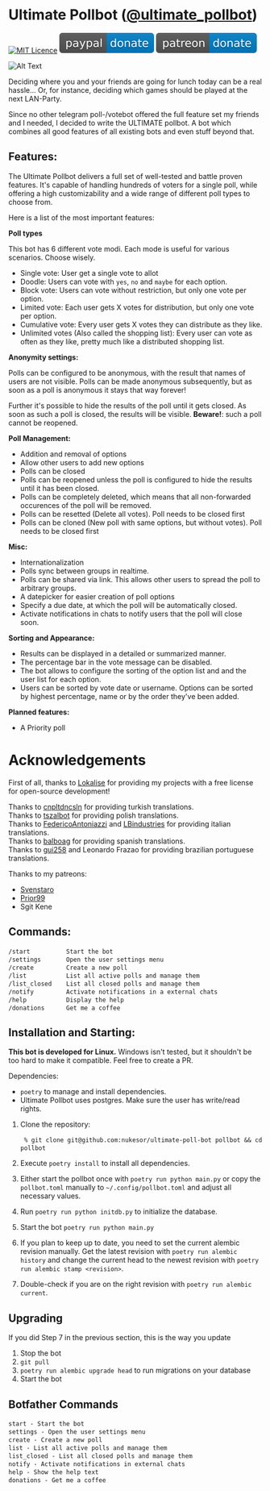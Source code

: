 # Ultimate Pollbot ([@ultimate_pollbot](https://t.me/ultimate_pollbot))


[![MIT Licence](https://img.shields.io/badge/license-MIT-success.svg)](https://github.com/Nukesor/pollbot/blob/master/LICENSE.md)
[![Paypal](https://github.com/Nukesor/images/blob/master/paypal-donate-blue.svg)](https://www.paypal.me/arnebeer/)
[![Patreon](https://github.com/Nukesor/images/blob/master/patreon-donate-blue.svg)](https://www.patreon.com/nukesor)


![Alt Text](https://github.com/Nukesor/images/blob/master/pollbot.gif)

Deciding where you and your friends are going for lunch today can be a real hassle...
Or, for instance, deciding which games should be played at the next LAN-Party.

Since no other telegram poll-/votebot offered the full feature set my friends and I needed, I decided to write the ULTIMATE pollbot. A bot which combines all good features of all existing bots and even stuff beyond that.


## Features:
The Ultimate Pollbot delivers a full set of well-tested and battle proven features.
It's capable of handling hundreds of voters for a single poll, while offering a high customizability and a wide range of different poll types to choose from.

Here is a list of the most important features:

**Poll types**

This bot has 6 different vote modi. Each mode is useful for various scenarios. Choose wisely.

- Single vote: User get a single vote to allot
- Doodle: Users can vote with `yes`, `no` and `maybe` for each option.
- Block vote: Users can vote without restriction, but only one vote per option.
- Limited vote: Each user gets X votes for distribution, but only one vote per option.
- Cumulative vote: Every user gets X votes they can distribute as they like.
- Unlimited votes (Also called the shopping list): Every user can vote as often as they like, pretty much like a distributed shopping list.

**Anonymity settings:**

Polls can be configured to be anonymous, with the result that names of users are not visible.
Polls can be made anonymous subsequently, but as soon as a poll is anonymous it stays that way forever!

Further it's possible to hide the results of the poll until it gets closed.
As soon as such a poll is closed, the results will be visible. **Beware!**: such a poll cannot be reopened.

**Poll Management:**
- Addition and removal of options
- Allow other users to add new options
- Polls can be closed
- Polls can be reopened unless the poll is configured to hide the results until it has been closed.
- Polls can be completely deleted, which means that all non-forwarded occurences of the poll will be removed.
- Polls can be resetted (Delete all votes). Poll needs to be closed first
- Polls can be cloned (New poll with same options, but without votes). Poll needs to be closed first


**Misc:**
- Internationalization
- Polls sync between groups in realtime.
- Polls can be shared via link. This allows other users to spread the poll to arbitrary groups.
- A datepicker for easier creation of poll options
- Specify a due date, at which the poll will be automatically closed.
- Activate notifications in chats to notify users that the poll will close soon.


**Sorting and Appearance:**

- Results can be displayed in a detailed or summarized manner.
- The percentage bar in the vote message can be disabled.
- The bot allows to configure the sorting of the option list and and the user list for each option.
- Users can be sorted by vote date or username. Options can be sorted by highest percentage, name or by the order they've been added.


**Planned features:**

- A Priority poll


# Acknowledgements

First of all, thanks to [Lokalise](https://lokalise.co) for providing my projects with a free license for open-source development!

Thanks to [cnpltdncsln](https://github.com/cnpltdncsln) for providing turkish translations.  
Thanks to [tszalbot](https://github.com/tszalbot) for providing polish translations.  
Thanks to [FedericoAntoniazzi](https://github.com/FedericoAntoniazzi) and [LBindustries](https://github.com/LBindustries) for providing italian translations.  
Thanks to [balboag](https://github.com/balboag) for providing spanish translations.  
Thanks to [gui258](https://github.com/gui258) and Leonardo Frazao for providing brazilian portuguese translations.  


Thanks to my patreons:

- [Svenstaro](https://github.com/Svenstaro)
- [Prior99](https://github.com/prior99)
- Sgit Kene


## Commands:

    /start          Start the bot
    /settings       Open the user settings menu
    /create         Create a new poll
    /list           List all active polls and manage them
    /list_closed    List all closed polls and manage them
    /notify         Activate notifications in a external chats
    /help           Display the help
    /donations      Get me a coffee


## Installation and Starting:
**This bot is developed for Linux.** Windows isn't tested, but it shouldn't be too hard to make it compatible. Feel free to create a PR.

Dependencies: 
- `poetry` to manage and install dependencies.
- Ultimate Pollbot uses postgres. Make sure the user has write/read rights.


1. Clone the repository:

        % git clone git@github.com:nukesor/ultimate-poll-bot pollbot && cd pollbot

2. Execute `poetry install` to install all dependencies.
3. Either start the pollbot once with `poetry run python main.py` or copy the `pollbot.toml` manually to `~/.config/pollbot.toml` and adjust all necessary values.
4. Run `poetry run python initdb.py` to initialize the database.
5. Start the bot `poetry run python main.py`

6. If you plan to keep up to date, you need to set the current alembic revision manually.
Get the latest revision with `poetry run alembic history` and change the current head to the newest revision with `poetry run alembic stamp <revision>`.
8. Double-check if you are on the right revision with `poetry run alembic current`.

## Upgrading
If you did Step 7 in the previous section, this is the way you update

1. Stop the bot
2. `git pull`
3. `poetry run alembic upgrade head` to run migrations on your database
4. Start the bot



## Botfather Commands

    start - Start the bot
    settings - Open the user settings menu
    create - Create a new poll
    list - List all active polls and manage them
    list_closed - List all closed polls and manage them
    notify - Activate notifications in external chats
    help - Show the help text
    donations - Get me a coffee

